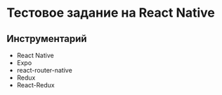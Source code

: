 # Тестовое задание на React Native

## Инструментарий
- React Native
- Expo
- react-router-native
- Redux
- React-Redux